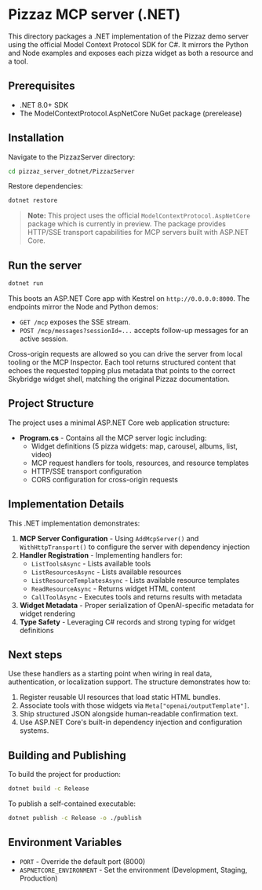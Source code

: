 # Pizzaz MCP server (.NET)

This directory packages a .NET implementation of the Pizzaz demo server using the official Model Context Protocol SDK for C#. It mirrors the Python and Node examples and exposes each pizza widget as both a resource and a tool.

## Prerequisites

- .NET 8.0+ SDK
- The ModelContextProtocol.AspNetCore NuGet package (prerelease)

## Installation

Navigate to the PizzazServer directory:

```bash
cd pizzaz_server_dotnet/PizzazServer
```

Restore dependencies:

```bash
dotnet restore
```

> **Note:** This project uses the official `ModelContextProtocol.AspNetCore` package which is currently in preview. The package provides HTTP/SSE transport capabilities for MCP servers built with ASP.NET Core.

## Run the server

```bash
dotnet run
```

This boots an ASP.NET Core app with Kestrel on `http://0.0.0.0:8000`. The endpoints mirror the Node and Python demos:

- `GET /mcp` exposes the SSE stream.
- `POST /mcp/messages?sessionId=...` accepts follow-up messages for an active session.

Cross-origin requests are allowed so you can drive the server from local tooling or the MCP Inspector. Each tool returns structured content that echoes the requested topping plus metadata that points to the correct Skybridge widget shell, matching the original Pizzaz documentation.

## Project Structure

The project uses a minimal ASP.NET Core web application structure:

- **Program.cs** - Contains all the MCP server logic including:
  - Widget definitions (5 pizza widgets: map, carousel, albums, list, video)
  - MCP request handlers for tools, resources, and resource templates
  - HTTP/SSE transport configuration
  - CORS configuration for cross-origin requests

## Implementation Details

This .NET implementation demonstrates:

1. **MCP Server Configuration** - Using `AddMcpServer()` and `WithHttpTransport()` to configure the server with dependency injection
2. **Handler Registration** - Implementing handlers for:
   - `ListToolsAsync` - Lists available tools
   - `ListResourcesAsync` - Lists available resources
   - `ListResourceTemplatesAsync` - Lists available resource templates
   - `ReadResourceAsync` - Returns widget HTML content
   - `CallToolAsync` - Executes tools and returns results with metadata
3. **Widget Metadata** - Proper serialization of OpenAI-specific metadata for widget rendering
4. **Type Safety** - Leveraging C# records and strong typing for widget definitions

## Next steps

Use these handlers as a starting point when wiring in real data, authentication, or localization support. The structure demonstrates how to:

1. Register reusable UI resources that load static HTML bundles.
2. Associate tools with those widgets via `Meta["openai/outputTemplate"]`.
3. Ship structured JSON alongside human-readable confirmation text.
4. Use ASP.NET Core's built-in dependency injection and configuration systems.

## Building and Publishing

To build the project for production:

```bash
dotnet build -c Release
```

To publish a self-contained executable:

```bash
dotnet publish -c Release -o ./publish
```

## Environment Variables

- `PORT` - Override the default port (8000)
- `ASPNETCORE_ENVIRONMENT` - Set the environment (Development, Staging, Production)

